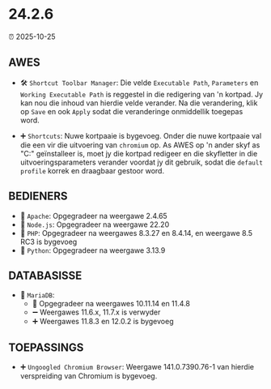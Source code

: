 # 24.2.6

⏰ 2025-10-25

## AWES
- 🛠️ `Shortcut Toolbar Manager`: Die velde `Executable Path`, `Parameters` en `Working Executable Path` is reggestel in die redigering van 'n kortpad. Jy kan nou die inhoud van hierdie velde verander. Na die verandering, klik op `Save` en ook `Apply` sodat die veranderinge onmiddellik toegepas word.

- ➕ `Shortcuts`: Nuwe kortpaaie is bygevoeg.
Onder die nuwe kortpaaie val die een vir die uitvoering van `chromium` op. As AWES op 'n ander skyf as "C:\" geïnstalleer is, moet jy die kortpad redigeer en die skyfletter in die uitvoeringsparameters verander voordat jy dit gebruik, sodat die `default profile` korrek en draagbaar gestoor word.

## BEDIENERS
- 🔄 `Apache`: Opgegradeer na weergawe 2.4.65
- 🔄 `Node.js`: Opgegradeer na weergawe 22.20
- 🔄 `PHP`: Opgegradeer na weergawes 8.3.27 en 8.4.14, en weergawe 8.5 RC3 is bygevoeg
- 🔄 `Python`: Opgegradeer na weergawe 3.13.9

## DATABASISSE
- 🔄 `MariaDB`: 
    - 🔄 Opgegradeer na weergawes 10.11.14 en 11.4.8
    - ➖ Weergawes 11.6.x, 11.7.x is verwyder
    - ➕ Weergawes 11.8.3 en 12.0.2 is bygevoeg

## TOEPASSINGS
- ➕ `Ungoogled Chromium Browser`: Weergawe 141.0.7390.76-1 van hierdie verspreiding van Chromium is bygevoeg.

